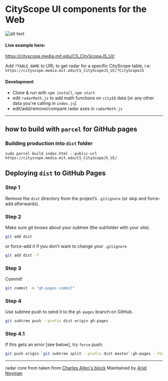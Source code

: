 # CityScope UI components for the Web

![alt text](./DOCS/r.gif "Logo Title Text 1")

#### Live example here:

https://cityscope.media.mit.edu/CS_CityScopeJS_UI/

Add `?TABLE_NAME` to URL to get radar for a specific CityScope table, i.e:
`https://cityscope.media.mit.edu/CS_CityScopeJS_UI/?CityScopeJS`

#### Development

- Clone & run with `npm install`, `npm start`
- edit `radarMath.js` to add math functions on `cityIO` data [or any other data you're calling in `index.js`]
- edit/add/remove/compare radar axes in `radarMath.js`

---

## how to build with `parcel` for GitHub pages

### Building production into `dist` folder

`sudo parcel build index.html --public-url https://cityscope.media.mit.edu/CS_CityScopeJS_UI/`

## Deploying `dist` to GitHub Pages

### Step 1

Remove the `dist` directory from the project’s `.gitignore` (or skip and force-add afterwards).

### Step 2

Make sure git knows about your subtree (the subfolder with your site).

```sh
git add dist
```

or force-add it if you don't want to change your `.gitignore`

```sh
git add dist -f
```

### Step 3

Commit!

```sh
git commit -m "gh-pages commit"
```

### Step 4

Use subtree push to send it to the `gh-pages` branch on GitHub.

```sh
git subtree push --prefix dist origin gh-pages
```

### Step 4.1

If this gets an error [see below], try `force` push:

```sh
git push origin `git subtree split --prefix dist master`:gh-pages --force
```

---

radar core from taken from [Charles Allen's block](http://bl.ocks.org/TennisVisuals/c591445c3e6773c6eb6f)
Maintained by [Ariel Noyman](http://arielnoyman.com)
